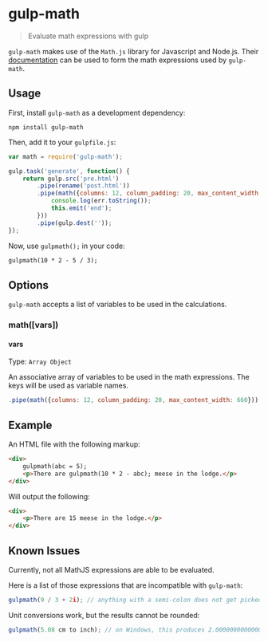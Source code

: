 # gulp-math
> Evaluate math expressions with gulp

`gulp-math` makes use of the `Math.js` library for Javascript and Node.js. Their [documentation](http://mathjs.org/) can be used to form the math expressions used by `gulp-math`.

## Usage

First, install `gulp-math` as a development dependency:

```shell
npm install gulp-math
```

Then, add it to your `gulpfile.js`:

```javascript
var math = require('gulp-math');

gulp.task('generate', function() {
    return gulp.src('pre.html')
        .pipe(rename('post.html'))
        .pipe(math({columns: 12, column_padding: 20, max_content_width: 660}).on('error', function(err) {
            console.log(err.toString());
            this.emit('end');
        }))
        .pipe(gulp.dest(''));
});
```

Now, use `gulpmath();` in your code:

```html
gulpmath(10 * 2 - 5 / 3);
```

## Options

`gulp-math` accepts a list of variables to be used in the calculations.

### math([vars])

#### vars
Type: `Array Object`

An associative array of variables to be used in the math expressions. The keys will be used as variable names.

```javascript
.pipe(math({columns: 12, column_padding: 20, max_content_width: 660}))
```

## Example

An HTML file with the following markup:

```html
<div>
    gulpmath(abc = 5);
    <p>There are gulpmath(10 * 2 - abc); meese in the lodge.</p>
</div>
```

Will output the following:

```html
<div>
    <p>There are 15 meese in the lodge.</p>
</div>
```

## Known Issues

Currently, not all MathJS expressions are able to be evaluated.

Here is a list of those expressions that are incompatible with `gulp-math`:

```javascript
gulpmath(9 / 3 + 2i); // anything with a semi-colon does not get picked up by this plugin
```

Unit conversions work, but the results cannot be rounded:

```javascript
gulpmath(5.08 cm to inch); // on Windows, this produces 2.0000000000000004 inch
```